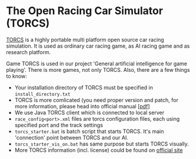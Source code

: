 # The Open Racing Car Simulator (TORCS)
[TORCS](http://torcs.sourceforge.net/index.php) is a highly portable multi platform open source car racing simulation. It is used as ordinary car racing game, as AI racing game and as research platform.

Game TORCS is used in our project 'General artificial intelligence for game playing'. There is more games, not only TORCS. Also, there are a few things to know:
- Your installation directory of TORCS must be specified in `install_directory.txt`
- TORCS is more comlicated (you need proper version and patch, for more information, please head into official manual [[pdf](https://arxiv.org/pdf/1304.1672v2.pdf)]
- We use Java TORCS client which is connected to local server
- `race_config<port>.xml` files are torcs configuration files, each using specified port and the track settings
- `torcs_starter.bat` is batch script that starts TORCS. It's main 'connection' point between TORCS and our AI.
- `torcs_starter_vis_on.bat` has same purpose but starts TORCS visually.
- More TORCS information (incl. license) could be found on [official site](http://torcs.sourceforge.net/index.php?name=Sections&op=viewarticle&artid=30#c0_1)
